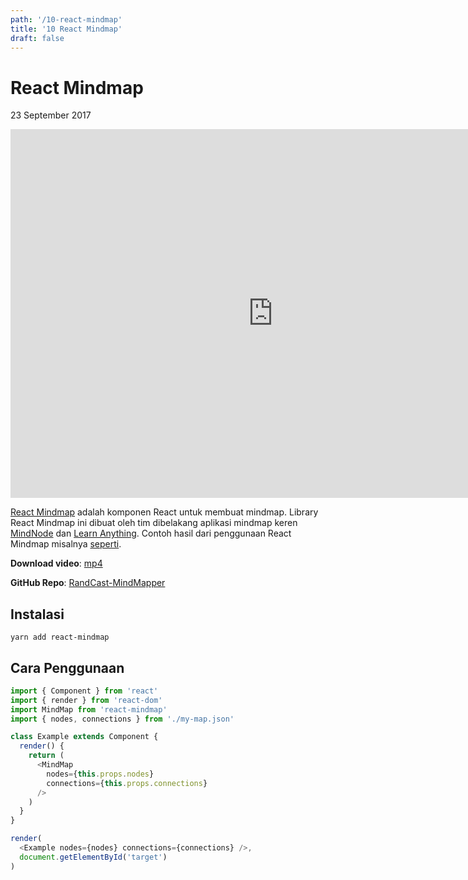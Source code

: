 ```yaml
---
path: '/10-react-mindmap'
title: '10 React Mindmap'
draft: false
---
```


# React Mindmap

23 September 2017

<iframe width="840" height="590" src="https://www.youtube.com/embed/videoseries?list=PLTY2nW4jwtG8kAM9GvppsRODGFPit6GPO" frameborder="0" allowfullscreen></iframe>

[React Mindmap](https://github.com/learn-anything/react-mindmap) adalah komponen React untuk membuat mindmap. Library React Mindmap ini dibuat oleh tim dibelakang aplikasi mindmap keren [MindNode](https://mindnode.com/) dan [Learn Anything](https://learn-anything.xyz/). Contoh hasil dari penggunaan React Mindmap misalnya [seperti](https://learn-anything.xyz/web-development/javascript-libraries/react).

**Download video**: [mp4]()

**GitHub Repo**: [RandCast-MindMapper](https://github.com/rizafahmi/randcast-mindmapper)

## Instalasi

`yarn add react-mindmap`

## Cara Penggunaan

```javascript
import { Component } from 'react'
import { render } from 'react-dom'
import MindMap from 'react-mindmap'
import { nodes, connections } from './my-map.json'

class Example extends Component {
  render() {
    return (
      <MindMap
        nodes={this.props.nodes}
        connections={this.props.connections}
      />
    )
  }
}

render(
  <Example nodes={nodes} connections={connections} />,
  document.getElementById('target')
)
```

